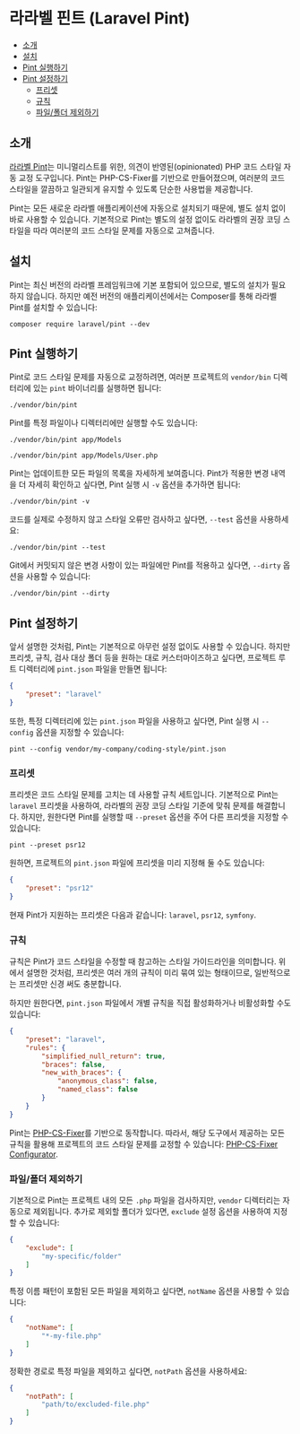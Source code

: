 # 라라벨 핀트 (Laravel Pint)

- [소개](#introduction)
- [설치](#installation)
- [Pint 실행하기](#running-pint)
- [Pint 설정하기](#configuring-pint)
    - [프리셋](#presets)
    - [규칙](#rules)
    - [파일/폴더 제외하기](#excluding-files-or-folders)

<a name="introduction"></a>
## 소개

[라라벨 Pint](https://github.com/laravel/pint)는 미니멀리스트를 위한, 의견이 반영된(opinionated) PHP 코드 스타일 자동 교정 도구입니다. Pint는 PHP-CS-Fixer를 기반으로 만들어졌으며, 여러분의 코드 스타일을 깔끔하고 일관되게 유지할 수 있도록 단순한 사용법을 제공합니다.

Pint는 모든 새로운 라라벨 애플리케이션에 자동으로 설치되기 때문에, 별도 설치 없이 바로 사용할 수 있습니다. 기본적으로 Pint는 별도의 설정 없이도 라라벨의 권장 코딩 스타일을 따라 여러분의 코드 스타일 문제를 자동으로 고쳐줍니다.

<a name="installation"></a>
## 설치

Pint는 최신 버전의 라라벨 프레임워크에 기본 포함되어 있으므로, 별도의 설치가 필요하지 않습니다. 하지만 예전 버전의 애플리케이션에서는 Composer를 통해 라라벨 Pint를 설치할 수 있습니다:

```shell
composer require laravel/pint --dev
```

<a name="running-pint"></a>
## Pint 실행하기

Pint로 코드 스타일 문제를 자동으로 교정하려면, 여러분 프로젝트의 `vendor/bin` 디렉터리에 있는 `pint` 바이너리를 실행하면 됩니다:

```shell
./vendor/bin/pint
```

Pint를 특정 파일이나 디렉터리에만 실행할 수도 있습니다:

```shell
./vendor/bin/pint app/Models

./vendor/bin/pint app/Models/User.php
```

Pint는 업데이트한 모든 파일의 목록을 자세하게 보여줍니다. Pint가 적용한 변경 내역을 더 자세히 확인하고 싶다면, Pint 실행 시 `-v` 옵션을 추가하면 됩니다:

```shell
./vendor/bin/pint -v
```

코드를 실제로 수정하지 않고 스타일 오류만 검사하고 싶다면, `--test` 옵션을 사용하세요:

```shell
./vendor/bin/pint --test
```

Git에서 커밋되지 않은 변경 사항이 있는 파일에만 Pint를 적용하고 싶다면, `--dirty` 옵션을 사용할 수 있습니다:

```shell
./vendor/bin/pint --dirty
```

<a name="configuring-pint"></a>
## Pint 설정하기

앞서 설명한 것처럼, Pint는 기본적으로 아무런 설정 없이도 사용할 수 있습니다. 하지만 프리셋, 규칙, 검사 대상 폴더 등을 원하는 대로 커스터마이즈하고 싶다면, 프로젝트 루트 디렉터리에 `pint.json` 파일을 만들면 됩니다:

```json
{
    "preset": "laravel"
}
```

또한, 특정 디렉터리에 있는 `pint.json` 파일을 사용하고 싶다면, Pint 실행 시 `--config` 옵션을 지정할 수 있습니다:

```shell
pint --config vendor/my-company/coding-style/pint.json
```

<a name="presets"></a>
### 프리셋

프리셋은 코드 스타일 문제를 고치는 데 사용할 규칙 세트입니다. 기본적으로 Pint는 `laravel` 프리셋을 사용하여, 라라벨의 권장 코딩 스타일 기준에 맞춰 문제를 해결합니다. 하지만, 원한다면 Pint를 실행할 때 `--preset` 옵션을 주어 다른 프리셋을 지정할 수 있습니다:

```shell
pint --preset psr12
```

원하면, 프로젝트의 `pint.json` 파일에 프리셋을 미리 지정해 둘 수도 있습니다:

```json
{
    "preset": "psr12"
}
```

현재 Pint가 지원하는 프리셋은 다음과 같습니다: `laravel`, `psr12`, `symfony`.

<a name="rules"></a>
### 규칙

규칙은 Pint가 코드 스타일을 수정할 때 참고하는 스타일 가이드라인을 의미합니다. 위에서 설명한 것처럼, 프리셋은 여러 개의 규칙이 미리 묶여 있는 형태이므로, 일반적으로는 프리셋만 신경 써도 충분합니다.

하지만 원한다면, `pint.json` 파일에서 개별 규칙을 직접 활성화하거나 비활성화할 수도 있습니다:

```json
{
    "preset": "laravel",
    "rules": {
        "simplified_null_return": true,
        "braces": false,
        "new_with_braces": {
            "anonymous_class": false,
            "named_class": false
        }
    }
}
```

Pint는 [PHP-CS-Fixer](https://github.com/FriendsOfPHP/PHP-CS-Fixer)를 기반으로 동작합니다. 따라서, 해당 도구에서 제공하는 모든 규칙을 활용해 프로젝트의 코드 스타일 문제를 교정할 수 있습니다: [PHP-CS-Fixer Configurator](https://mlocati.github.io/php-cs-fixer-configurator).

<a name="excluding-files-or-folders"></a>
### 파일/폴더 제외하기

기본적으로 Pint는 프로젝트 내의 모든 `.php` 파일을 검사하지만, `vendor` 디렉터리는 자동으로 제외됩니다. 추가로 제외할 폴더가 있다면, `exclude` 설정 옵션을 사용하여 지정할 수 있습니다:

```json
{
    "exclude": [
        "my-specific/folder"
    ]
}
```

특정 이름 패턴이 포함된 모든 파일을 제외하고 싶다면, `notName` 옵션을 사용할 수 있습니다:

```json
{
    "notName": [
        "*-my-file.php"
    ]
}
```

정확한 경로로 특정 파일을 제외하고 싶다면, `notPath` 옵션을 사용하세요:

```json
{
    "notPath": [
        "path/to/excluded-file.php"
    ]
}
```